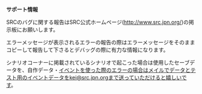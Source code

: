 **サポート情報**

SRCのバグに関する報告はSRC公式ホームページ(http://www.src.jpn.org/)の掲示板にお願いします。

エラーメッセージが表示されるエラーの報告の際はエラーメッセージをそのままコピーして報告して下さるとデバッグの際に有力な情報になります。

シナリオコーナーに掲載されているシナリオで起こった場合は使用したセーブデータを、自作データ・イベントを使った際のエラーの場合はメイルでデータとテスト用のイベントデータをkei@src.jpn.orgまで送っていただけると嬉しいです。
